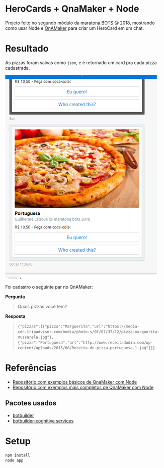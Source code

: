 # HeroCards + QnaMaker + Node

Projeto feito no segundo módulo da [maratona BOTS](https://ticapacitacion.com/curso/botspt/) @ 2018, mostrando como usar Node e [QnAMaker](https://qnamaker.ai/) para criar um HeroCard em um chat.

# Resultado

As pizzas foram salvas como `json`, e é retornado um card pra cada pizza cadastrada.

![pizzas result](resultado.png)

Foi cadastro o seguinte par no QnAMaker:

**Pergunta**
> Quais pizzas você tem?

**Resposta**
> `{"pizzas":[{"pizza":"Marguerita","url":"https://media-cdn.tripadvisor.com/media/photo-s/0f/07/37/12/pizza-marguerita-mussarela.jpg"},{"pizza":"Portuguesa","url":"http://www.receitadodia.com/wp-content/uploads/2015/08/Receita-de-pizza-portuguesa-1.jpg"}]}`

# Referências

- [Repositório com exemplos básicos de QnaMaker com Node](https://github.com/Microsoft/BotBuilder-CognitiveServices/tree/master/Node/samples/QnAMaker)
- [Repositório com exemplos mais completos de QnaMaker com Node](https://github.com/Microsoft/BotBuilder-Samples/tree/master/Node)

## Pacotes usados

- [botbuilder](https://www.npmjs.com/package/botbuilder)
- [botbuilder-cognitive services](https://www.npmjs.com/package/botbuilder-cognitiveservices)

# Setup

```
npm install
node app
```